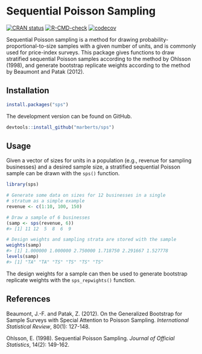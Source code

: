 Sequential Poisson Sampling
================

<!-- README.md is generated from README.Rmd. Please edit that file. -->

[![CRAN
status](https://www.r-pkg.org/badges/version/sps)](https://cran.r-project.org/package=sps)
[![R-CMD-check](https://github.com/marberts/sps/workflows/R-CMD-check/badge.svg)](https://github.com/marberts/sps/actions)
[![codecov](https://codecov.io/gh/marberts/sps/branch/master/graph/badge.svg?token=5CPGWUF267)](https://app.codecov.io/gh/marberts/sps)

Sequential Poisson sampling is a method for drawing
probability-proportional-to-size samples with a given number of units,
and is commonly used for price-index surveys. This package gives
functions to draw stratified sequential Poisson samples according to the
method by Ohlsson (1998), and generate bootstrap replicate weights
according to the method by Beaumont and Patak (2012).

## Installation

``` r
install.packages("sps")
```

The development version can be found on GitHub.

``` r
devtools::install_github("marberts/sps")
```

## Usage

Given a vector of sizes for units in a population (e.g., revenue for
sampling businesses) and a desired sample size, a stratified sequential
Poisson sample can be drawn with the `sps()` function.

``` r
library(sps)

# Generate some data on sizes for 12 businesses in a single 
# stratum as a simple example
revenue <- c(1:10, 100, 150)

# Draw a sample of 6 businesses
(samp <- sps(revenue, 6))
#> [1] 11 12  5  8  6  9

# Design weights and sampling strata are stored with the sample
weights(samp)
#> [1] 1.000000 1.000000 2.750000 1.718750 2.291667 1.527778
levels(samp)
#> [1] "TA" "TA" "TS" "TS" "TS" "TS"
```

The design weights for a sample can then be used to generate bootstrap
replicate weights with the `sps_repwights()` function.

## References

Beaumont, J.-F. and Patak, Z. (2012). On the Generalized Bootstrap for
Sample Surveys with Special Attention to Poisson Sampling.
*International Statistical Review*, 80(1): 127-148.

Ohlsson, E. (1998). Sequential Poisson Sampling. *Journal of Official
Statistics*, 14(2): 149-162.
